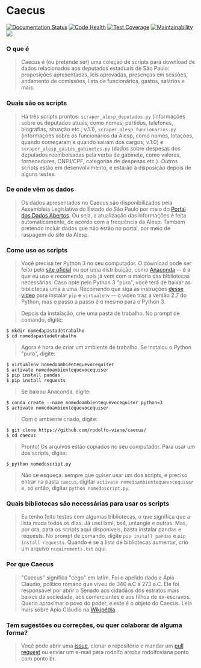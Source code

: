 # Caecus

[![Documentation Status](http://readthedocs.org/projects/caecus/badge/?version=latest)](http://caecus.readthedocs.io/en/latest/?badge=latest) [![Code Health](https://landscape.io/github/rodolfo-viana/caecus/master/landscape.svg?style=flat)](https://landscape.io/github/rodolfo-viana/caecus/master) [![Test Coverage](https://api.codeclimate.com/v1/badges/9763052d5a3c6f5c86dd/test_coverage)](https://codeclimate.com/github/rodolfo-viana/caecus/test_coverage) [![Maintainability](https://api.codeclimate.com/v1/badges/9763052d5a3c6f5c86dd/maintainability)](https://codeclimate.com/github/rodolfo-viana/caecus/maintainability) [![](https://img.shields.io/badge/made%20with-%3C3-red.svg)](https://rodolfoviana.com.br/)

### O que é
> Caecus é (ou pretende ser) uma coleção de scripts para download de dados relacionados aos deputados estaduais de São Paulo: proposições apresentadas, leis aprovadas, presenças em sessões, andamento de comissões, lista de funcionários, gastos, salários e mais.

### Quais são os scripts
> Há três scripts prontos: `scraper_alesp_deputados.py` (informações sobre os deputados atuais, como nomes, partidos, telefones, biografias, situação etc.; v.1.1), `scraper_alesp_funcionarios.py` (informações sobre os funcionários da Alesp, como nomes, lotações, quando começaram e quando saíram dos cargos; v.1.0) e `scraper_alesp_gastos_gabinetes.py` (dados sobre despesas dos deputados reembolsadas pela verba de gabinete, como valores, fornecedores, CNPJ/CPF, categorias de despesas etc.). Outros scripts estão em desenvolvimento, e estarão à disposição depois de alguns testes.

### De onde vêm os dados
> Os dados apresentados no Caecus são disponibilizados pela Assembleia Legislativa do Estado de São Paulo por meio do [Portal dos Dados Abertos](https://www.al.sp.gov.br/dados-abertos/). Ou seja, a atualização das informações é feita automaticamente, de acordo com a frequência da Alesp. Também pretendo incluir dados que não estão no portal, por meio de raspagem do site da Alesp.

### Como uso os scripts
> Você precisa ter Python 3 no seu computador. O download pode ser feito pelo [site oficial](https://www.python.org/downloads/) ou por uma distribuição, como [Anaconda](https://www.anaconda.com/download/) -- é a que eu uso e recomendo, pois já vem com a maioria das bibliotecas necessárias. Caso opte pelo Python 3 "puro", você terá de baixar as bibliotecas uma a uma. Recomendo que siga as instruções [desse vídeo](https://www.youtube.com/watch?v=AnIDjAilIzM) para instalar `pip` e `virtualenv` -- o vídeo traz a versão 2.7 do Python, mas o passo a passo é o mesmo para o Python 3.

> Depois da instalação, crie uma pasta de trabalho. No prompt de comando, digite:
```
$ mkdir nomedapastadetrabalho
$ cd nomedapastadetrabalho
```

> Agora é hora de criar um ambiente de trabalho. Se instalou o Python "puro", digite:
```
$ virtualenv nomedoambientequevocequiser
$ activate nomedoambientequevocequiser
$ pip install pandas
$ pip install requests
```

> Se baixou Anaconda, digite:
```
$ conda create --name nomedoambientequevocequiser python=3
$ activate nomedoambientequevocequiser
```

> Com o ambiente criado, digite:
```
$ git clone https://github.com/rodolfo-viana/caecus/
$ cd caecus
```

> Pronto! Os arquivos estão copiados no seu computador. Para usar um dos scripts, digite:
```
$ python nomedoscript.py
```

> Não se esqueça: sempre que quiser usar um dos scripts, é preciso entrar na pasta `caecus`, digitar `activate nomedoambientequevocequiser` e, só então, digitar `python nomedoscript.py`.

### Quais bibliotecas são necessárias para usar os scripts
> Eu tenho feito testes com algumas bibliotecas, o que significa que a lista muda todos os dias. Já usei lxml, bs4, untangle e outras. Mas, por ora, para os scripts aqui disponíveis, basta instalar pandas e requests. No prompt de comando, digite `pip install pandas` e `pip install requests`. Quando e se a lista de bibliotecas aumentar, crio um arquivo `requirements.txt` aqui.

### Por que Caecus
> "Caecus" significa "cego" em latim. Foi o apelido dado a Ápio Cláudio, político romano que viveu de 340 a.C a 273 a.C. Ele foi responsável por abrir o Senado aos cidadãos dos estratos mais baixos da sociedade, aos comerciantes e aos filhos de ex-escravos. Queria aproximar o povo do poder, e este é o objeto do Caecus. Leia mais sobre Ápio Cláudio na [Wikipédia](https://pt.wikipedia.org/wiki/%C3%81pio_Cl%C3%A1udio_Cego).

### Tem sugestões ou correções, ou quer colaborar de alguma forma?
> Você pode abrir uma [issue](https://github.com/rodolfo-viana/caecus/issues), clonar o repositório e mandar um [pull request](https://github.com/rodolfo-viana/caecus/pulls) ou enviar um e-mail para rodolfo arroba rodolfoviana ponto com ponto br.
